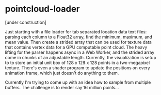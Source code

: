 # pointcloud-loader
[under construction]

Just starting with a file loader for tab separated location data text files: parsing each column to a Float32 array, find the minimum, maximum, and mean value. Then create a strided array that can be used for texture data that contains vertex data for a GPU computable point cloud. The heavy lifting for the parser happens async in a Web Worker, and the strided array come in chunks of an adjustable length. Currently, the visualization is setup to to store an initial unit box of 128 x 128 x 128 points in a two-megapixel texture. There's even a shader program to update the positions on every animation frame, which just doesn't do anything to them.

Currently I'm trying to come up with an idea how to sample from multiple buffers. The challenge is to render say 16 million points...

